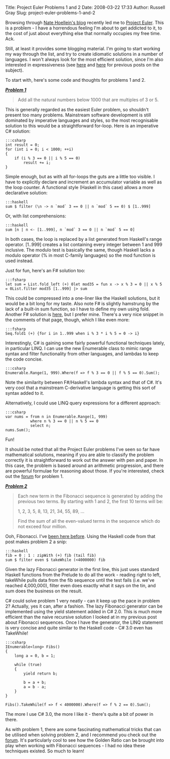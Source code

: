Title: Project Euler Problems 1 and 2
Date: 2008-03-22 17:33
Author: Russell Gray
Slug: project-euler-problems-1-and-2

Browsing through [Nate Hoellein's blog][1] recently led me to [Project
Euler][2]. This is a problem - I have a horrendous feeling I'm about to get
addicted to it, to the cost of just about everything else that normally
occupies my free time. Ack.

Still, at least it provides some blogging material. I'm going to start working
my way through the list, and try to create idiomatic solutions in a number of
languages. I won't always look for the most efficient solution, since I'm also
interested in expressiveness (see [here][3] and [here][4] for previous posts
on the subject).

To start with, here's some code and thoughts for problems 1 and 2.

[***Problem 1***][5]

> Add all the natural numbers below 1000 that are multiples of 3 or 5.

This is generally regarded as the easiest Euler problem, so shouldn't present
too many problems. Mainstream software development is still dominated by
imperative languages and styles, so the most recognisable solution to this
would be a straightforward for-loop. Here is an imperative C# solution:

    :::csharp
    int result = 0;
    for (int i = 0; i < 1000; ++i)
    {
        if (i % 3 == 0 || i % 5 == 0)
            result += i;
    }

Simple enough, but as with all for-loops the guts are a little too visible. I
have to explicitly declare and increment an accumulator variable as well as
the loop counter. A functional style (Haskell in this case) allows a more
declarative solution:

    :::haskell
    sum $ filter (\n -> n `mod` 3 == 0 || n `mod` 5 == 0) $ [1..999]

Or, with list comprehensions:

    :::haskell
    sum [n | n <- [1..999], n `mod` 3 == 0 || n `mod` 5 == 0]

In both cases, the loop is replaced by a list generated from Haskell's range
operator. [1..999] creates a list containing every integer between 1 and 999
inclusive. The modulo test is basically the same, though Haskell lacks a
modulo operator (% in most C-family languages) so the mod function is used
instead.

Just for fun, here's an F# solution too:

    :::fsharp
    let sum = List.fold_left (+) 0let mod35 = fun x -> x % 3 = 0 || x % 5 = 0List.filter mod35 [1..999] |> sum

This could be compressed into a one-liner like the Haskell solutions, but it
would be a bit long for my taste. Also note F# is slightly hamstrung by the
lack of a built-in sum function, so I have to define my own using fold.
Another F# solution is [here][6], but I prefer mine. There's a very nice
snippet in the comments of that page, though, which I like even more:

    :::fsharp
    Seq.fold1 (+) {for i in 1..999 when i % 3 * i % 5 = 0 -> i}

Interestingly, C# is gaining some fairly powerful functional techniques
lately, in particular LINQ. I can use the new Enumerable class to mimic range
syntax and filter functionality from other languages, and lambdas to keep the
code concise.

    :::csharp
    Enumerable.Range(1, 999).Where(f => f % 3 == 0 || f % 5 == 0).Sum();

Note the similarity between F#/Haskell's lambda syntax and that of C#. It's
very cool that a mainstream C-derivative language is getting this sort of
syntax added to it.

Alternatively, I could use LINQ query expressions for a different
approach:

    :::csharp
    var nums = from n in Enumerable.Range(1, 999)
               where n % 3 == 0 || n % 5 == 0
               select n;
    nums.Sum();

Fun!

It should be noted that all the Project Euler problems I've seen so far have
mathematical solutions, meaning if you are able to classify the problem
correctly it is straightforward to work out the answer with pen and paper. In
this case, the problem is based around an arithmetic progression, and there
are powerful formulae for reasoning about those. If you're interested, check
out the [forum][7] for problem 1.

[***Problem 2***][8]

> Each new term in the Fibonacci sequence is generated by adding the
> previous two terms. By starting with 1 and 2, the first 10 terms will
> be:
>
> 1, 2, 3, 5, 8, 13, 21, 34, 55, 89, ...
>
> Find the sum of all the even-valued terms in the sequence which do not
> exceed four million.

Ooh, Fibonacci. I've [been here before][9]. Using the Haskell code from that
post makes problem 2 a snip:

    :::haskell
    fib = 0 : 1 : zipWith (+) fib (tail fib)
    sum $ filter even $ takeWhile (<4000000) fib

Given the lazy Fibonacci generator in the first line, this just uses standard
Haskell functions from the Prelude to do all the work - reading right to left,
takeWhile pulls data from the fib sequence until the test fails (i.e. we've
reached 4,000,000), filter even does exactly what it says on the tin, and sum
does the business on the result.

C# could solve problem 1 very neatly - can it keep up the pace in problem 2?
Actually, yes it can, after a fashion. The lazy Fibonacci generator can be
implemented using the yield statement added in C# 2.0. This is much more
efficient than the naive recursive solution I looked at in my previous post
about Fibonacci sequences. Once I have the generator, the LINQ statement is
very concise and quite similar to the Haskell code - C# 3.0 even has
TakeWhile!

    :::csharp
    IEnumerable<long> Fibs()
    {
        long a = 0, b = 1;

        while (true)
        {
            yield return b;

            b = a + b;
            a = b - a;
        }
    }

    Fibs().TakeWhile(f => f < 4000000).Where(f => f % 2 == 0).Sum();

The more I use C# 3.0, the more I like it - there's quite a bit of power in
there.

As with problem 1, there are some fascinating mathematical tricks that can be
utilised when solving problem 2, and I recommend you check out the
[forum][10]. It's particularly cool to see how the Golden Ratio can be brought
into play when working with Fibonacci sequences - I had no idea these
techniques existed. So much to learn!


[1]: http://natehoellein.blogspot.com/
[2]: http://projecteuler.net/
[3]: {filename}/commentary/Fab-Fib.md
[4]: {filename}/commentary/Code-CAN-Be-Beautiful.md
[5]: http://projecteuler.net/index.php?section=problems&id=1
[6]: http://blogs.msdn.com/chrsmith/archive/2007/10/23/Project-Euler-in-F_2300_-_2D00_-Problem-1.aspx
[7]: http://projecteuler.net/index.php?section=forum&id=1
[8]: http://projecteuler.net/index.php?section=problems&id=2
[9]: {filename}/commentary/Fab-Fib.md
[10]: http://projecteuler.net/index.php?section=forum&id=2